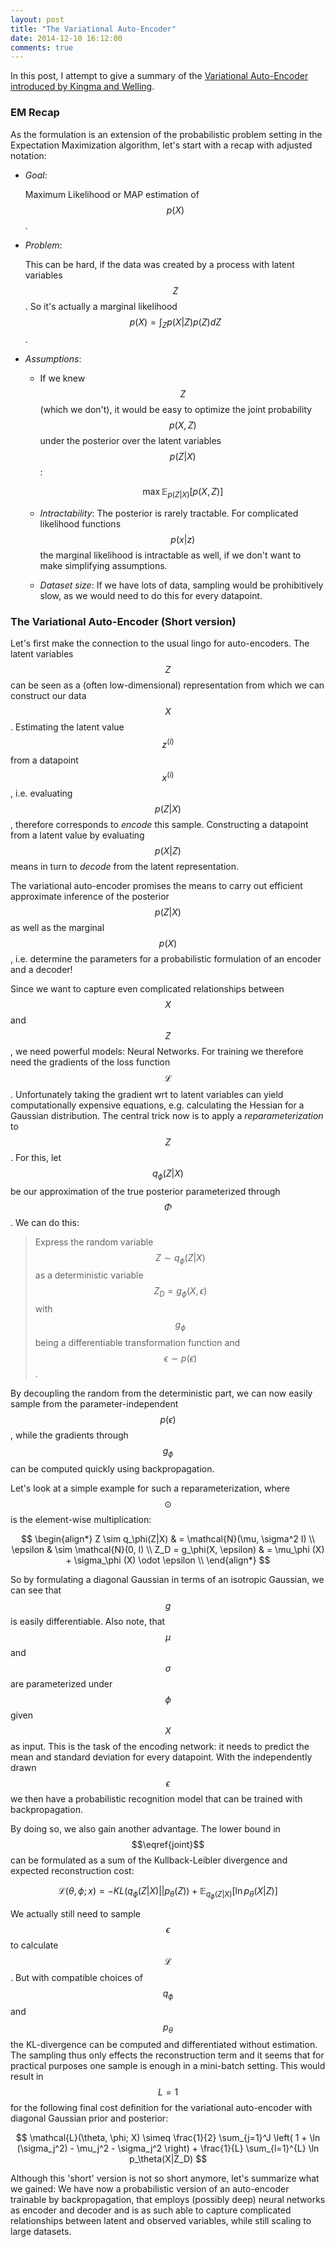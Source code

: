 ```yaml
---
layout: post
title: "The Variational Auto-Encoder"
date: 2014-12-10 16:12:00
comments: true
---
```


In this post, I attempt to give a summary of the [Variational Auto-Encoder introduced
by Kingma and Welling](http://arxiv.org/abs/1312.6114).

### EM Recap

As the formulation is an extension of the probabilistic problem setting in the
Expectation Maximization algorithm, let's start with a recap with adjusted notation:

- _Goal_: 

    Maximum Likelihood or MAP estimation of $$p(X)$$.


- _Problem_: 

    This can be hard, if the data was created by a process with 
    latent variables $$Z$$. So it's actually a marginal likelihood 
    $$p(X) = \int_Z p(X|Z) p(Z) dZ$$.

- _Assumptions_:
    - If we knew $$Z$$ (which we don't), it would be easy to optimize the 
      joint probability $$p(X, Z)$$ under the posterior over the latent variables 
      $$p(Z|X)$$:

      $$
      \max \mathbb{E}_{p(Z|X)} \left[p(X,Z) \right] \label{joint}
      $$
    - _Intractability_: The posterior is rarely tractable. For complicated
      likelihood functions $$p(x|z)$$ the marginal likelihood is intractable
      as well, if we don't want to make simplifying assumptions.
    - _Dataset size_: If we have lots of data, sampling would be prohibitively
      slow, as we would need to do this for every datapoint.

### The Variational Auto-Encoder (Short version)

Let's first make the connection to the usual lingo for auto-encoders. The latent
variables $$Z$$ can be seen as a (often low-dimensional) representation
from which we can construct our data $$X$$. Estimating the latent value $$z^{(i)}$$
from a datapoint $$x^{(i)}$$, i.e. evaluating $$p(Z|X)$$, therefore corresponds
to _encode_ this sample. Constructing a datapoint from a latent value by evaluating 
$$p(X|Z)$$ means in turn to _decode_ from the latent representation.

The variational auto-encoder promises the means to carry out efficient approximate
inference of the posterior $$p(Z|X)$$ as well as the marginal $$p(X)$$, i.e.
determine the parameters for a probabilistic formulation of an encoder and a
decoder!

Since we want to capture even complicated relationships between $$X$$ and $$Z$$,
we need powerful models: Neural Networks. For training we therefore need the
gradients of the loss function $$\mathcal{L}$$. Unfortunately taking the gradient
wrt to latent variables can yield computationally expensive equations, e.g.
calculating the Hessian for a Gaussian distribution. The central trick now is
to apply a _reparameterization_ to $$Z$$. For this, let $$q_\phi (Z|X)$$ be
our approximation of the true posterior parameterized through $$\Phi$$. We can 
do this:

> Express the random variable $$Z \sim q_\phi (Z|X)$$ as a deterministic
  variable $$Z_D = g_\phi (X, \epsilon)$$ with $$g_\phi$$ being a differentiable
  transformation function and $$\epsilon \sim p(\epsilon)$$.

By decoupling the random from the deterministic part, we can now easily sample
from the parameter-independent $$p(\epsilon)$$, while the gradients through
$$g_\phi$$ can be computed quickly using backpropagation. 

Let's look at a simple example for such a reparameterization, where $$\odot$$
is the element-wise multiplication:

$$
\begin{align*}
Z \sim q_\phi(Z|X) & = \mathcal{N}(\mu, \sigma^2 I) \\
\epsilon & \sim \mathcal{N}(0, I) \\
Z_D = g_\phi(X, \epsilon) & = \mu_\phi (X) + \sigma_\phi (X) \odot \epsilon \\
\end{align*}
$$

So by formulating a diagonal Gaussian in terms of an isotropic Gaussian, we
can see that $$g$$ is easily differentiable. Also note, that $$\mu$$ and $$\sigma$$
are parameterized under $$\phi$$ given $$X$$ as input. This is the task of
the encoding network: it needs to predict the mean and standard deviation for
every datapoint. With the independently drawn $$\epsilon$$ we then have a
probabilistic recognition model that can be trained with backpropagation.

By doing so, we also gain another advantage. The lower bound in $$\eqref{joint}$$
can be formulated as a sum of the Kullback-Leibler divergence and expected 
reconstruction cost:

$$ 
\mathcal{L}(\theta, \phi; x) = - KL(q_\phi(Z|X) || p_\theta(Z)) + \mathbb{E}_{q_\phi(Z|X)}
\left[\ln p_\theta(X|Z) \right]
$$

We actually still need to sample $$\epsilon$$ to calculate $$\mathcal{L}$$. But
with compatible choices of $$q_\phi$$ and $$p_\theta$$ the KL-divergence can
be computed and differentiated without estimation. The sampling thus only effects
the reconstruction term and it seems that for practical purposes one sample is
enough in a mini-batch setting. This would result in $$L = 1$$ for the following
final cost definition for the variational auto-encoder with diagonal Gaussian
prior and posterior:

$$
\mathcal{L}(\theta, \phi; X) \simeq \frac{1}{2} \sum_{j=1}^J \left(
1 + \ln (\sigma_j^2) - \mu_j^2 - \sigma_j^2 \right) +
\frac{1}{L} \sum_{l=1}^{L} \ln p_\theta(X|Z_D)
$$

Although this 'short' version is not so short anymore, let's summarize what we gained:
We have now a probabilistic version of an auto-encoder trainable by backpropagation,
that employs (possibly deep) neural networks as encoder and decoder and is as
such able to capture complicated relationships between latent and observed
variables, while still scaling to large datasets.
